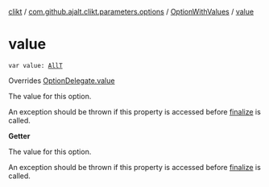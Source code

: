 [clikt](../../index.md) / [com.github.ajalt.clikt.parameters.options](../index.md) / [OptionWithValues](index.md) / [value](./value.md)

# value

`var value: `[`AllT`](index.md#AllT)

Overrides [OptionDelegate.value](../-option-delegate/value.md)

The value for this option.

An exception should be thrown if this property is accessed before [finalize](#) is called.

**Getter**

The value for this option.

An exception should be thrown if this property is accessed before [finalize](#) is called.

